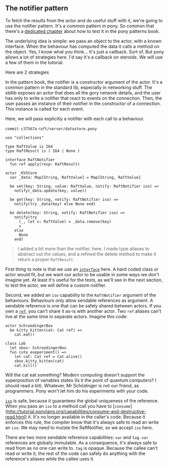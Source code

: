 ## The notifier pattern

To fetch the results from the actor and do useful stuff with it, we're going to
use the notifier pattern. It's a common pattern in pony. So common that there's
a [dedicated
chapter](http://patterns.ponylang.org/testing/notifier-interactions.html) about
how to test it in the pony patterns book.

The underlying idea is simple: we pass an object to the actor, with a known
interface. When the behaviour has computed the data it calls a method on
the object. Yes, I know what you think... It's just a callback. Sort of.
But pony allows a lot of strategies here. I'd say it's a callback on steroids.
We will use a few of them in the tutorial.

Here are 2 strategies

In the pattern book, the notifier is a constructor argument of the actor.
It's a common pattern in the standard lib, especially in networking stuff.
The stdlib exposes an actor that does all the gory network details, and
the user has only to write a notifier that react to events on the connection.
Then, the user passes an instance of their notifier in the constructor of
a connection. This instance is called for each event.

Here, we will pass explicitly a notifier with each call to a behaviour.

`commit c37567a`
`raft/server/datastore.pony`
```pony
use "collections"

type RaftValue is I64
type RaftResult is ( I64 | None )

interface RaftNotifier
  fun ref apply(resp: RaftResult)

actor _KVStore
  var _data: Map[String, RaftValue] = Map[String, RaftValue]

  be set(key: String, value: RaftValue, notify: RaftNotifier iso) =>
    notify(_data.update(key, value))
      
  be get(key: String, notify: RaftNotifier iso) =>
    notify(try _data(key) else None end)

  be delete(key: String, notify: RaftNotifier iso) =>
    notify(try
      (_, let v: RaftValue) = _data.remove(key)
      v
    else
      None
    end)
```

> I added a bit more than the notifier, here. I made type aliases to abstract
> out the values, and a refined the delete method to make it return a proper
> `RaftResult`.

First thing to note is that we use an
[`interface`](http://tutorial.ponylang.org/types/traits-and-interfaces.html)
here. A hard coded class or actor would fit, but we want our actor to be
usable in some ways we don't imagine yet. At least it's useful for the tests,
as we'll see in the next section, to test the actor, we will define a custom
notifier.

Second, we added an `iso` capability to the `RaftNotifier` argument of the
behaviours. Behaviours only allow sendable references as argument. A sendable
reference is one that can be safely shared between actors. If you own a
[`ref`](# "I need to the permission to read and write"), you can't share it
as-is with another actor. Two `ref` aliases can't live at the same time in
separate actors. Imagine this code:

```pony
actor SchroedingerBox
  be kitty_kitten(cat: Cat ref) =>
    cat.eat()

class Lab
  let sbox: SchroedingerBox
  fun cute_exeperiment() =>
    let cat: Cat ref = Cat.alive()
    sbox.kitty_kitten(cat)
    cat.kill()
```    

Will the cat eat something? Modern computing doesn't support the superposition
of variables states (Is it the point of quantum computers? I should read a bit).
Whatever, Mr Schödinger is not our friend, as programmers. Pony won't let him do
his experiments with your code.

[`iso`](# "I need the globally unique readable and writeable reference") is
safe, because it guarantees the global uniqueness of the reference. When you
pass an `iso` to a method call you have to
[`consume`]{http://tutorial.ponylang.org/capabilities/consume-and-destructive-read.html}
it. It's no longer available in the caller's code. Because it enforces this
rule, the compiler know that it's always safe to read an write an `iso`. We may
need to mutate the RaftNotifier, so we accept `iso` here.

There are two more sendable reference capabilities: `var` and `tag`. `var` references
are globally immutable. As a consequence, it's always safe to read from as no one
can write to. `tag` is opaque. Because the callee can't read or write it, the rest
of the code can safely do anything with the reference's aliases while the callee uses it. 
